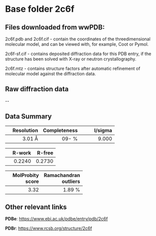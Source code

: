 # Base folder 2c6f

## Files downloaded from wwPDB:

2c6f.pdb and 2c6f.cif - contain the coordinates of the threedimensional molecular model, and can be viewed with, for example, Coot or Pymol.

2c6f-sf.cif - contains deposited diffraction data for this PDB entry, if the structure has been solved with X-ray or neutron crystallography.

2c6f.mtz - contains structure factors after automatic refinement of molecular model against the diffraction data.

## Raw diffraction data

--<br> 

## Data Summary
|   | Resolution | Completeness| I/sigma |
|---|-------------:|----------------:|--------------:|
|   |3.01 Å|  09- %|<img width=50/>9.000|

|   | **R-work**| **R-free**   
|---|-------------:|----------------:|           
||0.2240|0.2730|

|   |**MolProbity<br>score**| **Ramachandran<br>outliers** 
|---|-------------:|----------------:|
||3.32|1.89 %|

 

 

## Other relevant links 
**PDBe**:  https://www.ebi.ac.uk/pdbe/entry/pdb/2c6f
 
**PDBr**: https://www.rcsb.org/structure/2c6f 

